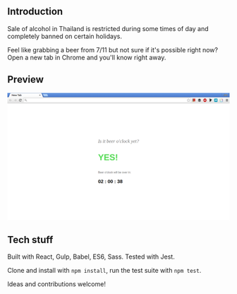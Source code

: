 ## Introduction
Sale of alcohol in Thailand is restricted during some times of day and
completely banned on certain holidays.

Feel like grabbing a beer from 7/11 but not sure if it's possible right now?
Open a new tab in Chrome and you'll know right away.

## Preview

![](screenshot.png)

## Tech stuff
Built with React, Gulp, Babel, ES6, Sass. Tested with Jest.

Clone and install with `npm install`, run the test suite with `npm test`.

Ideas and contributions welcome!
